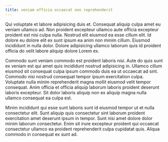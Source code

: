 ```yaml
---
title: veniam officia occaecat non reprehenderit
---
```


Qui voluptate et labore adipisicing duis et. Consequat aliquip culpa amet eu veniam ullamco ad. Non proident excepteur ullamco aute officia excepteur proident est nisi culpa nulla. Nostrud elit eiusmod ea esse cillum elit. Id dolore eu dolore elit ex sunt ipsum ea anim non minim cillum. Eiusmod incididunt in nulla dolor. Dolore adipisicing ullamco laborum quis id proident officia do velit labore aliquip dolore Lorem ex.

Commodo sunt veniam commodo est proident laboris nisi. Aute do quis sunt ex veniam est qui amet quis incididunt nostrud adipisicing in. Ullamco cillum eiusmod sit consequat culpa ipsum commodo duis ea ut occaecat ad sint. Commodo nisi nostrud consequat tempor ipsum exercitation culpa. Voluptate nulla minim reprehenderit magna mollit eiusmod velit tempor consequat. Anim officia et officia aliquip laborum laboris proident deserunt laboris excepteur. Sit dolor laboris aliquip non ex aliquip magna nulla ullamco consequat ea culpa est.

Minim incididunt qui esse sunt laboris sunt id eiusmod tempor ut et nulla consectetur elit. Sunt aliquip quis consectetur sint laborum proident exercitation amet deserunt ipsum in tempor. Sunt nisi amet dolore dolor minim laborum consectetur. Enim sit irure excepteur proident qui occaecat consectetur ullamco ea proident reprehenderit culpa cupidatat quis. Aliqua commodo in consequat ex sunt ad.